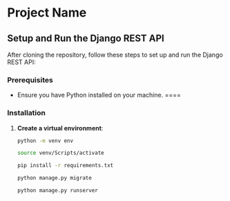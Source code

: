 # Project Name

## Setup and Run the Django REST API

After cloning the repository, follow these steps to set up and run the Django REST API:

### Prerequisites
- Ensure you have Python installed on your machine.
====
### Installation

1. **Create a virtual environment**:
   ```bash
   python -m venv env

   source venv/Scripts/activate

   pip install -r requirements.txt

   python manage.py migrate

   python manage.py runserver


